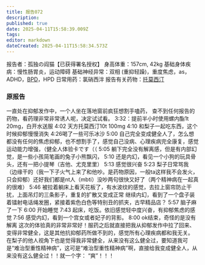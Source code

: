 ```yaml
---
title: 报告072
description: 
published: true
date: 2025-04-11T15:58:39.009Z
tags: 
editor: markdown
dateCreated: 2025-04-11T15:58:34.573Z
---
```


报告者：孤独の阎猫【已获得署名授权】
身高体重：157cm, 42kg
基础身体疾病：慢性肠胃炎，运动障碍
基础神经异常：双相 (重抑轻躁)，重度焦虑，as，ADHD，[BPD](/psychiatry/边缘型人格障碍（BPD）)，HPD
日常用药：氯硝西泮
报告有关药物：[托莫西汀](/drug/ATX/)

### 原报告
一直处在抑郁发作中，一个人坐在落地窗前疯狂想割手嗑药，
查不到任何报告的药物，看药理非常非常诱人呢，决定试试看。
3:32：提前半小时使用螺内酯1t 20mg，白开水送服
4:02 天方托莫西汀10t 100mg
4:10 和梨子一起吃东西，这个时候抑郁慢慢消失
4:26喝了一些可乐冰沙
5:00 自己完全变成健全人了，怎么想都没有任何的焦虑抑郁，也不想割手了，感觉自己没病、心理疾病完全康复，感觉运动能力增强，（健全人体验卡です（（
5:05 躺下完全没有解离感，但是有内部幻觉，是一些小孩简笔画的兔子小熊飘闪，
5:10 还是内幻，看见一个小狗的玩具骨头，还有一把小提琴（吉他、尤克里里）
5:13 感觉很兴奋
5:23 梨子日常骂我（边缘干的（我一下子火气上来了和他吵。是药物原因，一般ta这样我不会发火，只会抑郁）还好我们都是nt人（mbti）没吵两句很快又好了（两个精神病在一起真的很难）
5:46 被拉着躺床上看天花板了，有水波纹的感觉，去拉上窗帘防止干扰，上面吊灯的三条影子，重复的扩散又变成正常
继续内幻，看到了一个盘子装着镭射电话绳发圈，紧接着紫色白色等特别丑的抓夹，古早精品店？
5:57 脑子麻了一下
6:00 开始睡觉
7:43 起床，吃饭。依旧感觉轻中度兴奋，有抑郁焦虑的感觉
7:56 感受内幻，看到一个宫女或者妃子的背影。
8:00 ok结束，奇怪的是没有解离
这次的体验真的非常非常好！服药之后就直接把我从抑郁发作中拉了回来、变得非常健全，这是其他抗抑郁药所做不到的，感觉所有心理疾病都和我无关。
在梨子的他人视角下也是觉得我非常健全，从来没有这么健全过，要知道我可是“难治型重性精神病”，这可是“难治型重性精神病”啊，直接给我变成健全人，从来没有这么健全过！！就一个字：
“爽”！！！
